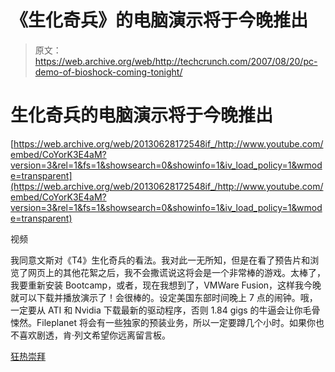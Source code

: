 # 《生化奇兵》的电脑演示将于今晚推出

> 原文：<https://web.archive.org/web/http://techcrunch.com/2007/08/20/pc-demo-of-bioshock-coming-tonight/>

# 生化奇兵的电脑演示将于今晚推出

 [https://web.archive.org/web/20130628172548if_/http://www.youtube.com/embed/CoYorK3E4aM?version=3&rel=1&fs=1&showsearch=0&showinfo=1&iv_load_policy=1&wmode=transparent](https://web.archive.org/web/20130628172548if_/http://www.youtube.com/embed/CoYorK3E4aM?version=3&rel=1&fs=1&showsearch=0&showinfo=1&iv_load_policy=1&wmode=transparent)

视频

我同意文斯对《T4》生化奇兵的看法。我对此一无所知，但是在看了预告片和浏览了网页上的其他花絮之后，我不会撒谎说这将会是一个非常棒的游戏。太棒了，我要重新安装 Bootcamp，或者，现在我想到了，VMWare Fusion，这样我今晚就可以下载并播放演示了！会很棒的。设定美国东部时间晚上 7 点的闹钟。哦，一定要从 ATI 和 Nvidia 下载最新的驱动程序，否则 1.84 gigs 的牛逼会让你毛骨悚然。Fileplanet 将会有一些独家的预装业务，所以一定要蹲几个小时。如果你也不喜欢剧透，肯·列文希望你远离留言板。

[狂热崇拜](https://web.archive.org/web/20130628172548/http://www.2kgames.com/cultofrapture/home.html)